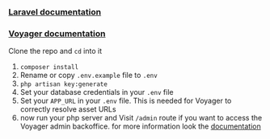 ### [Laravel documentation](https://laravel.com/docs)
### [Voyager documentation](https://voyager_docs.devdojo.com)

Clone the repo and `cd` into it
1. `composer install`
1. Rename or copy `.env.example` file to `.env`
1. `php artisan key:generate`
1. Set your database credentials in your `.env` file
1. Set your `APP_URL` in your `.env` file. This is needed for Voyager to correctly resolve asset URLs
1. now run your php server and Visit `/admin` route if you want to access the Voyager admin backoffice.
for more information look the [documentation](https://voyager_docs.devdojo.com)
